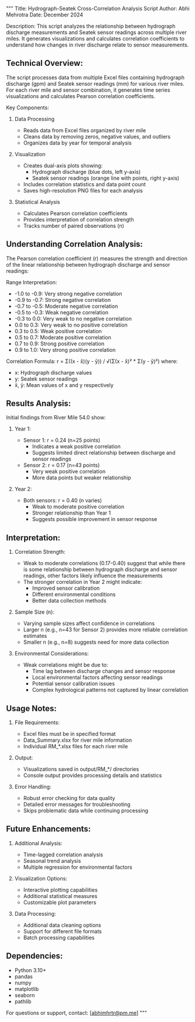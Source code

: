 """Title: Hydrograph-Seatek Cross-Correlation Analysis ScriptAuthor: Abhi MehrotraDate: December 2024Description:This script analyzes the relationship between hydrograph discharge measurements and Seatek sensorreadings across multiple river miles. It generates visualizations and calculates correlationcoefficients to understand how changes in river discharge relate to sensor measurements.Technical Overview:------------------The script processes data from multiple Excel files containing hydrograph discharge (gpm) andSeatek sensor readings (mm) for various river miles. For each river mile and sensor combination,it generates time series visualizations and calculates Pearson correlation coefficients.Key Components:1. Data Processing   - Reads data from Excel files organized by river mile   - Cleans data by removing zeros, negative values, and outliers   - Organizes data by year for temporal analysis2. Visualization   - Creates dual-axis plots showing:     * Hydrograph discharge (blue dots, left y-axis)     * Seatek sensor readings (orange line with points, right y-axis)   - Includes correlation statistics and data point count   - Saves high-resolution PNG files for each analysis3. Statistical Analysis   - Calculates Pearson correlation coefficients   - Provides interpretation of correlation strength   - Tracks number of paired observations (n)Understanding Correlation Analysis:---------------------------------The Pearson correlation coefficient (r) measures the strength and direction of the linearrelationship between hydrograph discharge and sensor readings:Range Interpretation:* -1.0 to -0.9: Very strong negative correlation* -0.9 to -0.7: Strong negative correlation* -0.7 to -0.5: Moderate negative correlation* -0.5 to -0.3: Weak negative correlation* -0.3 to 0.0:  Very weak to no negative correlation*  0.0 to 0.3:  Very weak to no positive correlation*  0.3 to 0.5:  Weak positive correlation*  0.5 to 0.7:  Moderate positive correlation*  0.7 to 0.9:  Strong positive correlation*  0.9 to 1.0:  Very strong positive correlationCorrelation Formula:r = Σ((x - x̄)(y - ȳ)) / √(Σ(x - x̄)² * Σ(y - ȳ)²)where:- x: Hydrograph discharge values- y: Seatek sensor readings- x̄, ȳ: Mean values of x and y respectivelyResults Analysis:----------------Initial findings from River Mile 54.0 show:1. Year 1:   - Sensor 1: r = 0.24 (n=25 points)     * Indicates a weak positive correlation     * Suggests limited direct relationship between discharge and sensor readings   - Sensor 2: r = 0.17 (n=43 points)     * Very weak positive correlation     * More data points but weaker relationship2. Year 2:   - Both sensors: r = 0.40 (n varies)     * Weak to moderate positive correlation     * Stronger relationship than Year 1     * Suggests possible improvement in sensor responseInterpretation:--------------1. Correlation Strength:   - Weak to moderate correlations (0.17-0.40) suggest that while there is some relationship     between hydrograph discharge and sensor readings, other factors likely influence the     measurements   - The stronger correlation in Year 2 might indicate:     * Improved sensor calibration     * Different environmental conditions     * Better data collection methods2. Sample Size (n):   - Varying sample sizes affect confidence in correlations   - Larger n (e.g., n=43 for Sensor 2) provides more reliable correlation estimates   - Smaller n (e.g., n=8) suggests need for more data collection3. Environmental Considerations:   - Weak correlations might be due to:     * Time lag between discharge changes and sensor response     * Local environmental factors affecting sensor readings     * Potential sensor calibration issues     * Complex hydrological patterns not captured by linear correlationUsage Notes:-----------1. File Requirements:   - Excel files must be in specified format   - Data_Summary.xlsx for river mile information   - Individual RM_*.xlsx files for each river mile2. Output:   - Visualizations saved in output/RM_*/ directories   - Console output provides processing details and statistics3. Error Handling:   - Robust error checking for data quality   - Detailed error messages for troubleshooting   - Skips problematic data while continuing processingFuture Enhancements:------------------1. Additional Analysis:   - Time-lagged correlation analysis   - Seasonal trend analysis   - Multiple regression for environmental factors2. Visualization Options:   - Interactive plotting capabilities   - Additional statistical measures   - Customizable plot parameters3. Data Processing:   - Additional data cleaning options   - Support for different file formats   - Batch processing capabilitiesDependencies:------------- Python 3.10+- pandas- numpy- matplotlib- seaborn- pathlibFor questions or support, contact:[abhimhrtr@pm.me]"""
